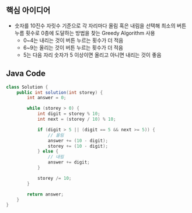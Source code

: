 ## 핵심 아이디어
- 숫자를 10진수 자릿수 기준으로 각 자리마다 올림 혹은 내림을 선택해 최소의 버튼 누름 횟수로 0층에 도달하는 방법을 찾는 Greedy Algorithm 사용
	- 0~4는 내리는 것이 버튼 누르는 횟수가 더 적음
	- 6~9는 올리는 것이 버튼 누르는 횟수가 더 적음
	- 5는 다음 자리 숫자가 5 이상이면 올리고 아니면 내리는 것이 좋음
## Java Code
```java
class Solution {
    public int solution(int storey) {
        int answer = 0;

        while (storey > 0) {
            int digit = storey % 10;
            int next = (storey / 10) % 10;

            if (digit > 5 || (digit == 5 && next >= 5)) {
                // 올림
                answer += (10 - digit);
                storey += (10 - digit);
            } else {
                // 내림
                answer += digit;
            }

            storey /= 10;
        }

        return answer;
    }
}
```